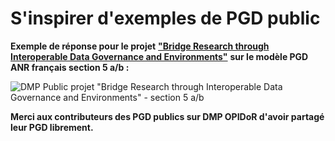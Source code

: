 # S'inspirer d'exemples de PGD public

**Exemple de réponse pour le projet** [**"Bridge Research through Interoperable Data Governance and Environments"**](https://dmp.opidor.fr/plans/5954/export.pdf) **sur le modèle PGD ANR français section 5 a/b :**

![DMP Public projet "Bridge Research through Interoperable Data Governance and Environments" - section 5 a/b](<../.gitbook/assets/Capture d’écran 2022-04-20 à 17.07.50.png>)

**Merci aux contributeurs des PGD publics sur DMP OPIDoR d'avoir partagé leur PGD librement.**
